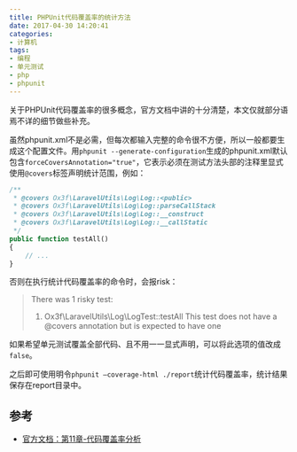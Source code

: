 ```yaml
---
title: PHPUnit代码覆盖率的统计方法
date: 2017-04-30 14:20:41
categories:
- 计算机
tags:
- 编程
- 单元测试
- php
- phpunit
---
```


关于PHPUnit代码覆盖率的很多概念，官方文档中讲的十分清楚，本文仅就部分语焉不详的细节做些补充。

虽然phpunit.xml不是必需，但每次都输入完整的命令很不方便，所以一般都要生成这个配置文件。用`phpunit --generate-configuration`生成的phpunit.xml默认包含`forceCoversAnnotation="true"`，它表示必须在测试方法头部的注释里显式使用`@covers`标签声明统计范围，例如：

```php
/**
 * @covers Ox3f\LaravelUtils\Log\Log::<public>
 * @covers Ox3f\LaravelUtils\Log\Log::parseCallStack
 * @covers Ox3f\LaravelUtils\Log\Log::__construct
 * @covers Ox3f\LaravelUtils\Log\Log::__callStatic
 */
public function testAll()
{
    // ...
}
```

否则在执行统计代码覆盖率的命令时，会报risk：

> There was 1 risky test:
>
> 1) Ox3f\LaravelUtils\Log\LogTest::testAll
> This test does not have a @covers annotation but is expected to have one

如果希望单元测试覆盖全部代码、且不用一一显式声明，可以将此选项的值改成
`false`。

之后即可使用明令`phpunit —coverage-html ./report`统计代码覆盖率，统计结果保存在report目录中。

## 参考

* [官方文档：第11章-代码覆盖率分析](https://phpunit.de/manual/current/zh_cn/code-coverage-analysis.html)

